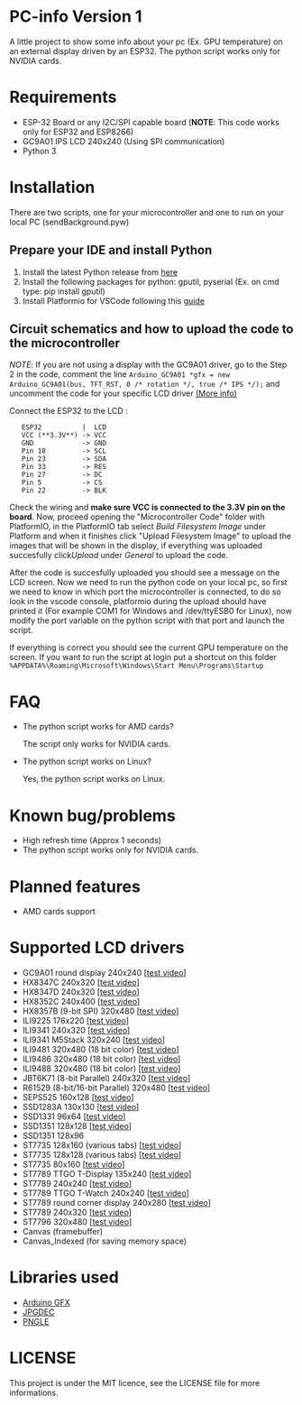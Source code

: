 # PC-info Version 1
A little project to show some info about your pc (Ex. GPU temperature) on an external display driven by an ESP32.
The python script works only for NVIDIA cards.

# Requirements
 * ESP-32 Board or any I2C/SPI capable board (**NOTE**: This code works only for ESP32 and ESP8266)
 * GC9A01 IPS LCD 240x240 (Using SPI communication)
 * Python 3


# Installation
There are two scripts, one for your microcontroller and one to run on your local PC (sendBackground.pyw)

## Prepare your IDE and install Python
 1. Install the latest Python release from [here](https://www.python.org/downloads/)
 2. Install the following packages for python: gputil, pyserial (Ex. on cmd type: pip install gputil)
 3. Install Platformio for VSCode following this [guide](https://platformio.org/install/ide?install=vscode)


## Circuit schematics and how to upload the code to the microcontroller
*NOTE*: If you are not using a display with the GC9A01 driver, go to the Step 2 in the code, comment the line 
`Arduino_GC9A01 *gfx = new Arduino_GC9A01(bus, TFT_RST, 0 /* rotation */, true /* IPS */);`
and uncomment the code for your specific LCD driver [(More info)](https://github.com/FCPercival/pc-info/edit/main/README.md#supported-lcd-drivers)

Connect the ESP32 to the LCD :
    
       ESP32          |  LCD
       VCC (**3.3V**) -> VCC
       GND            -> GND
       Pin 18         -> SCL
       Pin 23         -> SDA
       Pin 33         -> RES
       Pin 27         -> DC
       Pin 5          -> CS
       Pin 22         -> BLK
       
Check the wiring and **make sure VCC is connected to the 3.3V pin on the board**. 
Now, proceed opening the "Microcontroller Code" folder with PlatformIO, in the PlatformIO tab select *Build Filesystem Image* under Platform and when it finishes click "Upload Filesystem Image" to upload the images that will be shown in the display, if everything was uploaded succesfully click*Upload* under *General* to upload the code.

After the code is succesfully uploaded you should see a message on the LCD screen. Now we need to run the python code on your local pc, so first we need to know in which port the microcontroller is connected, to do so look in the vscode console, platformio during the upload should have printed it (For example COM1 for Windows and /dev/ttyESB0 for Linux), now modify the port variable on the python script with that port and launch the script.

If everything is correct you should see the current GPU temperature on the screen.
If you want to run the script at login put a shortcut on this folder `%APPDATA%\Roaming\Microsoft\Windows\Start Menu\Programs\Startup`

# FAQ
 * The python script works for AMD cards? 
   
   The script only works for NVIDIA cards.
   
 * The python script works on Linux?

   Yes, the python script works on Linux.
 
# Known bug/problems
 * High refresh time (Approx 1 seconds)
 * The python script works only for NVIDIA cards.

# Planned features
 * AMD cards support

# Supported LCD drivers 
- GC9A01 round display 240x240 [[test video](https://youtu.be/kJrAFm20-zg)]
- HX8347C 240x320 [[test video](https://youtu.be/25ymuV51YQM)]
- HX8347D 240x320 [[test video](https://youtu.be/sv6LGkLRZjI)]
- HX8352C 240x400 [[test video](https://youtu.be/m2xWYbS3t7s)]
- HX8357B (9-bit SPI) 320x480 [[test video](https://youtu.be/pB6_LOCiUqg)]
- ILI9225 176x220 [[test video](https://youtu.be/jm2UrCG27F4)]
- ILI9341 240x320 [[test video](https://youtu.be/NtlEEL7MkQY)]
- ILI9341 M5Stack 320x240 [[test video](https://youtu.be/UoPpIjVSO5Q)]
- ILI9481 320x480 (18 bit color) [[test video](https://youtu.be/YxjuuCFhlqM)]
- ILI9486 320x480 (18 bit color) [[test video](https://youtu.be/pZ6izDqmVds)]
- ILI9488 320x480 (18 bit color) [[test video](https://youtu.be/NkE-LhtLHBQ)]
- JBT6K71 (8-bit Parallel) 240x320 [[test video](https://youtu.be/qid3F4Gb0mM)]
- R61529 (8-bit/16-bit Parallel) 320x480 [[test video](https://youtu.be/s93gxjbIAT8)]
- SEPS525 160x128 [[test video](https://youtu.be/tlmvFBHYv-k)]
- SSD1283A 130x130 [[test video](https://youtu.be/OrIchaRikiQ)]
- SSD1331 96x64 [[test video](https://youtu.be/v20b1A_KDcQ)]
- SSD1351 128x128 [[test video](https://youtu.be/5TIM-qMVBNQ)]
- SSD1351 128x96
- ST7735 128x160 (various tabs) [[test video](https://youtu.be/eRBSSD_N9II)]
- ST7735 128x128 (various tabs) [[test video](https://youtu.be/6rueSV2Ee6c)]
- ST7735 80x160 [[test video](https://youtu.be/qESHDuYo_Mk)]
- ST7789 TTGO T-Display 135x240 [[test video](https://youtu.be/Zk81_T8c20E)]
- ST7789 240x240 [[test video](https://youtu.be/Z27zYg5uAsk)]
- ST7789 TTGO T-Watch 240x240 [[test video](https://youtu.be/9AqsXMB8Qbk)]
- ST7789 round corner display 240x280 [[test video](https://youtu.be/KzDC02wg8z0)]
- ST7789 240x320 [[test video](https://youtu.be/ZEvc1LkuVuQ)]
- ST7796 320x480 [[test video](https://youtu.be/hUL-RuG4MAQ)]
- Canvas (framebuffer)
- Canvas_Indexed (for saving memory space)

# Libraries used
 * [Arduino GFX](https://github.com/moononournation/Arduino_GFX)
 * [JPGDEC](https://github.com/bitbank2/JPEGDEC)
 * [PNGLE](https://github.com/kikuchan/pngle)


# LICENSE
This project is under the MIT licence, see the LICENSE file for more informations.
